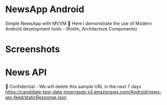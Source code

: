 # NewsApp Android
Simple NewsApp with MVVM 
📰 Here I demonstrate the use of Modern Android development tools - (Kotlin, Architecture Components)

# Screenshots

 
 # News API
 📰 Confidential - We will delete this sample URL in the next 7 days
 https://candidate-test-data-moengage.s3.amazonaws.com/Android/news-api-feed/staticResponse.json
